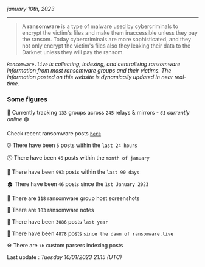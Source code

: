 _january 10th, 2023_

---

> A **ransomware** is a type of malware used by cybercriminals to encrypt the victim's files and make them inaccessible unless they pay the ransom. Today cybercriminals are more sophisticated, and they not only encrypt the victim's files also they leaking their data to the Darknet unless they will pay the ransom.


_`Ransomware.live` is collecting, indexing, and centralizing ransomware information from most ransomware groups and their victims. The information posted on this website is dynamically updated in near real-time._

### Some figures 

🔎 Currently tracking `133` groups across `245` relays & mirrors - _`61` currently online_ 🟢

Check recent ransomware posts [`here`](recentposts.md)


⏰ There have been `5` posts within the `last 24 hours`

🕓 There have been `46` posts within the `month of january`

📅 There have been `993` posts within the `last 90 days`

🏚 There have been `46` posts since the `1st January 2023`

📸 There are `118` ransomware group host screenshots

📝 There are `103` ransomware notes

🚀 There have been `3086` posts `last year`

🐣 There have been `4878` posts `since the dawn of ransomware.live`

⚙️ There are `76` custom parsers indexing posts



Last update : _Tuesday 10/01/2023 21.15 (UTC)_

